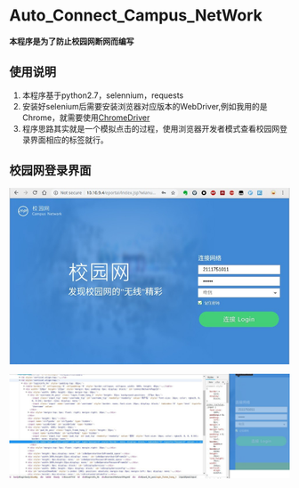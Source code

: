 # Auto_Connect_Campus_NetWork
**本程序是为了防止校园网断网而编写**
## 使用说明
1. 本程序基于python2.7，selennium，requests
2. 安装好selenium后需要安装浏览器对应版本的WebDriver,例如我用的是Chrome，就需要使用[ChromeDriver](http://chromedriver.storage.googleapis.com/index.html)
3. 程序思路其实就是一个模拟点击的过程，使用浏览器开发者模式查看校园网登录界面相应的标签就行。
## 校园网登录界面
![登录](files/1.jpg)

![开发者模式](files/2.jpg)